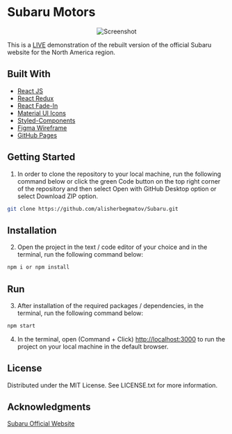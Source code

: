 # Subaru Motors
<p align="center">
<img alt="Screenshot" src="./public/images/screenshot.png" width="auto">
</p>

This is a [LIVE](https://alisherbegmatov.github.io/Subaru/) demonstration of the rebuilt version of the official Subaru website for the North America region.

## Built With

- [React JS](https://reactjs.org/docs/getting-started.html)
- [React Redux](https://react-redux.js.org/introduction/getting-started)
- [React Fade-In](https://www.npmjs.com/package/react-fade-in)
- [Material UI Icons](https://mui.com/components/material-icons/)
- [Styled-Components](https://styled-components.com)
- [Figma Wireframe](https://www.figma.com/file/gbN7KndvWx7D4nByG98eCV/Subaru-Website?node-id=0%3A1)
- [GitHub Pages](https://pages.github.com)
## Getting Started
1. In order to clone the repository to your local machine, run the following command below or click the green Code button on the top right corner of the repository and then select Open with GitHub Desktop option or select Download ZIP option.
```zsh
git clone https://github.com/alisherbegmatov/Subaru.git
```
## Installation
2. Open the project in the text / code editor of your choice and in the terminal, run the following command below:
```zsh
npm i or npm install
```
## Run
3. After installation of the required packages / dependencies, in the terminal, run the following command below:
```zsh
npm start
```

4. In the terminal, open (Command + Click) [http://localhost:3000](http://localhost:3000) to run the project on your local machine in the default browser.

## License
Distributed under the MIT License. See LICENSE.txt for more information.

## Acknowledgments
[Subaru Official Website](https://www.googleadservices.com/pagead/aclk?sa=L&ai=CNAy5eORkYdW9BZKgnAeGr6PwAsT0qtlhpfKc3bsLl8GQBwgAEAEoA2DJnvqGyKOgGaABleCK_APIAQHIA9ggqgRUT9B6KhpG8Sjgs8zeMi1bONXXTbVZvhybslp-qieasK-4vKgHOgKK3qssa01_FRDZzlB_V8urywO7EFF93_zh42ENBXdC4erDZMTmjTl03ZS9RXGWwATt3fbFAqAGUYAH05_1A4gHAZAHAagHpr4bqAe5mrECqAfw2RuoB_LZG6gH89EbqAfu0huoB_-csQKoB8rcG7AIAdIIBRACIIQBmgkXaHR0cHM6Ly93d3cuc3ViYXJ1LmNvbS-xCQpaz3PaiSacuQmSJsn8WIH2MfgJAeALAaoMAggBuAwBiBQB0BUBmBYB-BYBgBcBkhcJEgcIARADGJ8B&ved=2ahUKEwj96Jv528PzAhW3LTQIHfKKD_gQ0Qx6BAgEEAE&dblrd=1&sival=AF15MEDxG8-sZaJIfthMsDcc0h1RMzO1qFboMs-UyTVdxfvqMQEOaAqfOSHQURgOefW-G78-z6BV71pxxbJCRnpc3SF_C3V9TaMj4rTOw6cKzki2Lj0MV_XYQGd5wCqQxNXQPiA1N8YBFEZKw1OQxnX_LDcrLAmw_uWVnqfASR50B_4HE2cC5Co&sig=AOD64_11oziFgd0Os9LVGvPyenh-9j4WCQ&adurl=https://clickserve.dartsearch.net/link/click%3Flid%3D43700006842086518%26ds_s_kwgid%3D58700000469040864%26ds_a_cid%3D11256415%26ds_a_caid%3D19536895%26ds_a_agid%3D683519725%26ds_a_fiid%3D%26ds_a_lid%3Dkwd-14950551%26ds_a_extid%3D%26%26ds_e_adid%3D430024284160%26ds_e_matchtype%3Dsearch%26ds_e_device%3Dc%26ds_e_network%3Dg%26%26ds_url_v%3D2%26ds_dest_url%3Dhttps://t.myvisualiq.net/click_pixel%3Fet%3Dc%26ago%3D212%26ao%3D521%26aca%3D71700000010389999%26si%3D-2%26ci%3D-2%26pi%3D-2%26ad%3D58700000469040864%26sv1%3D43700006842086518%26advt%3D-2%26chnl%3D-2%26vndr%3D1195%26sz%3D7464%26u%3Dp6842086518%7C%7Bgclid%7D%26red%3Dhttps://www.subaru.com/%3FGOOGLE700000001067987Subaru%2BTP_Core71700000010389999General58700000469040864Subarup684208651843700006842086518%26s_kwcid%3Dsubaru%26s_kwid%3Dkeyword%26s_kwcid%3DSubaru%26ds_kids%3Dp6842086518%26ds_kid%3D43700006842086518%26utm_source%3Dpaid-search%26utm_medium%3Dgoogle_cpc%26gclsrc%3Daw.ds%26)
